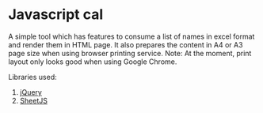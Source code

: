 # Javascript cal

A simple tool which has features to consume a list of names in excel format and render them in HTML page. It also prepares the content in A4 or A3 page size when using browser printing service. Note: At the moment, print layout only looks good when using Google Chrome.

Libraries used:
1. [jQuery](https://jquery.com/)
2. [SheetJS](https://sheetjs.com/)